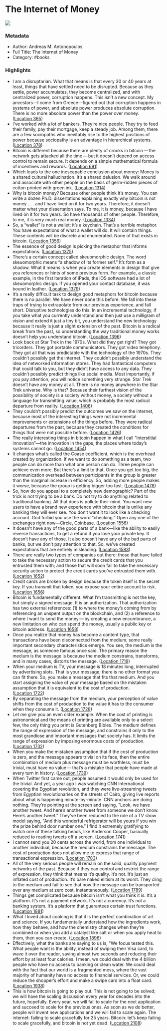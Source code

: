 # The Internet of Money

![](https://images-na.ssl-images-amazon.com/images/I/41OlC0SRqRL._SL200_.jpg)

### Metadata

- Author: Andreas M. Antonopoulos 
- Full Title: The Internet of Money
- Category: #books

### Highlights

- I am a disruptarian. What that means is that every 30 or 40 years at least, things that have settled need to be disrupted. Because as they settle, power accumulates, they become centralized, and with centralized power, corruption happens. This isn’t a new concept. My ancestors—I come from Greece—figured out that corruption happens in systems of power, and absolute power produces absolute corruption. There is no more absolute power than the power over money. ([Location 365](https://readwise.io/to_kindle?action=open&asin=B01L9WM0H8&location=365))
- I’ve worked with a lot of bankers. They’re nice people. They try to feed their family, pay their mortgage, keep a steady job. Among them, there are a few sociopaths who inevitably rise to the highest positions of power because sociopathy is an advantage in hierarchical systems. ([Location 378](https://readwise.io/to_kindle?action=open&asin=B01L9WM0H8&location=378))
- Bitcoin is different because there are plenty of crooks in bitcoin — the network gets attacked all the time — but it doesn’t depend on access control to remain secure. It depends on a simple mathematical formula of incentives and rewards. ([Location 691](https://readwise.io/to_kindle?action=open&asin=B01L9WM0H8&location=691))
- Which leads to the one inescapable conclusion about money: Money is a shared cultural hallucination. It’s a shared delusion. We walk around and associate with other people on the basis of germ-ridden pieces of cotton printed with green ink. ([Location 1314](https://readwise.io/to_kindle?action=open&asin=B01L9WM0H8&location=1314))
- Why is bitcoin money? Because other people think it’s money. You can write a dozen Ph.D. dissertations explaining exactly why bitcoin is not money . . . and I have lived on it for two years. Therefore, it doesn’t matter what your dissertation says. To me, it is money, because I have lived on it for two years. So have thousands of other people. Therefore, to me, it is very much real money. ([Location 1334](https://readwise.io/to_kindle?action=open&asin=B01L9WM0H8&location=1334))
- So, a “wallet” is not a wallet; it’s a keychain. That’s a terrible metaphor. You have expectations of what a wallet will do. It will contain things. These contents will be discrete and enumerated. None of that exists in bitcoin. ([Location 1356](https://readwise.io/to_kindle?action=open&asin=B01L9WM0H8&location=1356))
- The essence of good design is picking the metaphor that informs expectations. ([Location 1375](https://readwise.io/to_kindle?action=open&asin=B01L9WM0H8&location=1375))
- There’s a certain concept called skeuomorphic design. The word skeuomorphic means “a shadow of its former self.” It’s form as a shadow. What it means is when you create elements in design that give you references or hints of some previous form. For example, a classic example, in the first iteration of iPads, the iOS software had a lot of skeuomorphic design. If you opened your contact database, it was bound in leather. ([Location 1379](https://readwise.io/to_kindle?action=open&asin=B01L9WM0H8&location=1379))
- It’s a really difficult task to design good metaphors for bitcoin because there is no parallel. We have never done this before. We fall into these traps of trying to extrapolate from our previous experience, and fall short. Disruptive technologies do this. In an incremental technology, if you take what you currently understand and then just use a milligram of vision and extend it just a tiny bit, you understand the new technology because it really is just a slight extension of the past. Bitcoin is a radical break from the past, so understanding the way traditional money works doesn’t help you understand bitcoin. ([Location 1396](https://readwise.io/to_kindle?action=open&asin=B01L9WM0H8&location=1396))
- Look back at Star Trek in the 1970s. What did they get right? They got tricorders. They got portable communicators. They got video telephony. They got all that was predictable with the technology of the 1970s. They couldn’t possibly get the internet. They couldn’t possibly understand the idea of networked information stores. They had fantastical computers that could talk to you, but they didn’t have access to any data. They couldn’t possibly predict things like social media. Most importantly, if you pay attention, you will notice something very strange. Star Trek doesn’t have any money at all. There is no money anywhere in the Star Trek universe. Why is that? Because their furthest vision of the possibility of society is a society without money, a society without a language for transmitting value, which is probably the most radical departure from reality. ([Location 1406](https://readwise.io/to_kindle?action=open&asin=B01L9WM0H8&location=1406))
- They couldn’t possibly predict the outcomes we saw on the internet, because most of the interesting things were not incremental improvements or extensions of the things before. They were radical departures from the past, because they created the conditions for things that were not possible before. ([Location 1426](https://readwise.io/to_kindle?action=open&asin=B01L9WM0H8&location=1426))
- The really interesting things in bitcoin happen in what I call “interstitial innovation”—the innovation in the gaps, the places where today’s systems cannot go. ([Location 1454](https://readwise.io/to_kindle?action=open&asin=B01L9WM0H8&location=1454))
- It changes what’s called the Coase coefficient, which is the overhead created by organization. If we want to do something as a team, two people can do more than what one person can do. Three people can achieve even more. But there’s a limit to that. Once you get too big, the communication overhead between participants in the group is greater than the marginal increase in efficiency. So, adding more people makes it worse, because the group is getting bigger too fast. ([Location 1478](https://readwise.io/to_kindle?action=open&asin=B01L9WM0H8&location=1478))
- So, how do you appeal to a completely new demographic? Part of the trick is not trying to be a bank. Do not try to do anything related to traditional banking. All that does is pollute their mind. You want new users to have a brand new experience with bitcoin that is unlike any banking they will ever see. You don’t want it to look like a checking account. God forbid you use the word "checking.” Open any one of the exchanges right now—Circle, Coinbase. ([Location 1556](https://readwise.io/to_kindle?action=open&asin=B01L9WM0H8&location=1556))
- It doesn’t have any of the good parts of a bank—like the ability to easily reverse transactions, to get a refund if you lose your private key. It doesn’t have any of those. It also doesn’t have any of the bad parts of banks, but we don’t pay attention to that. So, we’ve created expectations that are entirely misleading. ([Location 1583](https://readwise.io/to_kindle?action=open&asin=B01L9WM0H8&location=1583))
- There are really two types of companies out there: those that have failed to take the necessary action to secure the credit cards that you entrusted them with; and those that will soon fail to take the necessary security action to protect the credit cards you’ve entrusted them with. ([Location 1652](https://readwise.io/to_kindle?action=open&asin=B01L9WM0H8&location=1652))
- Credit cards are broken by design because the token itself is the secret key. If you transmit that token, you expose your entire account to risk. ([Location 1656](https://readwise.io/to_kindle?action=open&asin=B01L9WM0H8&location=1656))
- Bitcoin is fundamentally different. What I’m transmitting is not the key, but simply a signed message. It is an authorization. That authorization has two external references: (1) to where the money’s coming from by referencing an unspent output on the blockchain, and (2) a reference to where I want to send the money — by creating a new encumbrance, a new limitation on who can spend the money, usually a public key or bitcoin address. ([Location 1658](https://readwise.io/to_kindle?action=open&asin=B01L9WM0H8&location=1658))
- Once you realize that money has become a content type, that transactions have been disconnected from the medium, some really important secondary characteristics emerge. You see, the medium is the message, as someone famous once said. The primary reason the medium is the message is because the medium constrains, transforms, and in many cases, distorts the message. ([Location 1719](https://readwise.io/to_kindle?action=open&asin=B01L9WM0H8&location=1719))
- When your medium is TV, your message is 18 minutes long, interrupted by advertising slots. That is your message; there is no other format you can fit there. So, you make a message that fits that medium. And you start assigning the value of your message based on the mistaken assumption that it is equivalent to the cost of production. ([Location 1722](https://readwise.io/to_kindle?action=open&asin=B01L9WM0H8&location=1722))
- By separating the message from the medium, your perception of value shifts from the cost of production to the value it has to the consumer when they consume it. ([Location 1728](https://readwise.io/to_kindle?action=open&asin=B01L9WM0H8&location=1728))
- Let me give you an even older example. When the cost of printing is astronomical and the means of printing are available only to a select few, the only thing you print is Gutenberg Bibles. The medium defines the range of expression of the message, and constrains it only to the most grandiose and important messages that society has. It limits the range of expression by imposing enormous costs of production. ([Location 1732](https://readwise.io/to_kindle?action=open&asin=B01L9WM0H8&location=1732))
- When you make the mistaken assumption that if the cost of production is zero, and the message appears trivial on its face, then the entire combination of medium plus message must be worthless, must be trivial, must have no value — that’s a mistake that people have made at every turn in history. ([Location 1739](https://readwise.io/to_kindle?action=open&asin=B01L9WM0H8&location=1739))
- When Twitter first came out, people assumed it would only be used for the trivial. And yet, a year ago I was watching CNN International covering the Egyptian revolution, and they were live-streaming tweets from Egyptian revolutionaries on the streets of Cairo, giving live reports about what is happening minute-by-minute. CNN anchors are doing nothing. They’re pointing at the screen and saying, "Look, we have another tweet. And here’s another tweet from someone we don’t know. Here’s another tweet." They’ve been reduced to the role of a TV show model saying, "And this wonderful refrigerator will be yours if you win the prize behind door number one.” I find it extremely gratifying to watch one of these talking heads, like Anderson Cooper, basically reduced to reading tweets off a screen. ([Location 1741](https://readwise.io/to_kindle?action=open&asin=B01L9WM0H8&location=1741))
- I cannot send you 20 cents across the world, from one individual to another individual, because the medium constrains the message. The cost of production does not allow me to express that range of transactional expression. ([Location 1783](https://readwise.io/to_kindle?action=open&asin=B01L9WM0H8&location=1783))
- All of the very serious people will remain on the solid, quality payment networks of the past. Because if they can control and restrict the range of expression, they think that means it’s quality. It’s not. It’s just an inflated cost of production. It’s bare naked elitism at its worst. They cling to the medium and fail to see that now the message can be transported over any medium at zero cost, instantaneously. ([Location 1789](https://readwise.io/to_kindle?action=open&asin=B01L9WM0H8&location=1789))
- Things get complicated because bitcoin isn’t what you think it is. It’s a platform. It’s not a payment network. It’s not a currency. It’s not a banking system. It’s a platform that guarantees certain trust functions. ([Location 1881](https://readwise.io/to_kindle?action=open&asin=B01L9WM0H8&location=1881))
- What I loved about cooking is that it is the perfect combination of art and science. If you fundamentally understand how the ingredients work, how they behave, and how the chemistry changes when they’re combined or when you add a catalyst like salt or when you apply heat to them, then you can create. ([Location 1896](https://readwise.io/to_kindle?action=open&asin=B01L9WM0H8&location=1896))
- Effectively, what the banks are saying to us is, "We focus tested this. What people want is the ability, instead of swiping their Visa card, to wave it over the reader, saving almost two seconds and reducing their effort by at least four calories. I mean, we could deal with the 4 billion people who have no access to banking or clean water. We could deal with the fact that our world is a fragmented mess, where the vast majority of humanity have no access to financial services. Or, we could reduce the shopper’s effort and make a swipe card into a float card. ([Location 1938](https://readwise.io/to_kindle?action=open&asin=B01L9WM0H8&location=1938))
- This is how bitcoin is going to play out. This is not going to be solved; we will have the scaling discussion every year for decades into the future, hopefully. Every year, we will fail to scale for the next application and succeed to scale for the previous ones. As soon as we do better, people will invent new applications and we will fail to scale again. The internet: failing to scale gracefully for 25 years. Bitcoin: let’s keep failing to scale gracefully, and bitcoin is not yet dead. ([Location 2108](https://readwise.io/to_kindle?action=open&asin=B01L9WM0H8&location=2108))
